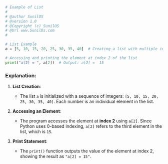 

```python
# Example of List
#
# @author SunilOS  
# @version 1.0
# @Copyright (c) SunilOS  
# @Url www.SunilOs.com
#

# List Example
a = [5, 10, 15, 20, 25, 30, 35, 40]  # Creating a list with multiple integer elements

# Accessing and printing the element at index 2 of the list
print("a[2] = ", a[2])  # Output: a[2] =  15
```

### Explanation:

1. **List Creation**: 
   - The list `a` is initialized with a sequence of integers: `[5, 10, 15, 20, 25, 30, 35, 40]`. Each number is an individual element in the list.

2. **Accessing an Element**: 
   - The program accesses the element at **index 2** using `a[2]`. Since Python uses 0-based indexing, `a[2]` refers to the third element in the list, which is `15`.

3. **Print Statement**:
   - The `print()` function outputs the value of the element at index 2, showing the result as `"a[2] = 15"`.
